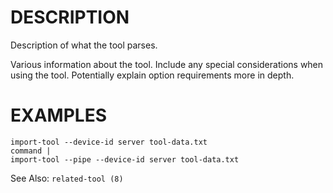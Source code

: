 DESCRIPTION
===========

Description of what the tool parses.

Various information about the tool.  Include any special considerations when
using the tool.  Potentially explain option requirements more in depth.

EXAMPLES
======== 
``` 
import-tool --device-id server tool-data.txt 
command | 
import-tool --pipe --device-id server tool-data.txt 
``` 

See Also: `related-tool (8)`
